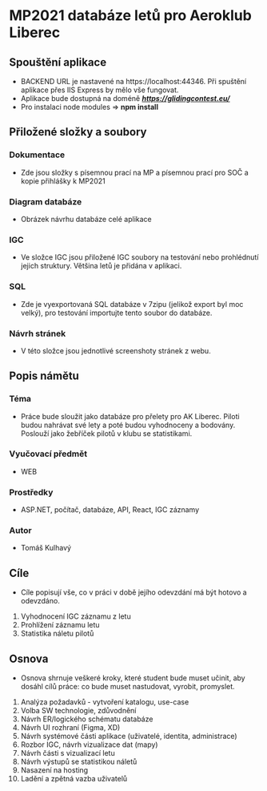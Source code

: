 # MP2021 databáze letů pro Aeroklub Liberec
## Spouštění aplikace  
 - BACKEND URL je nastavené na https://localhost:44346. Při spuštění aplikace přes IIS Express by mělo vše fungovat.
 - Aplikace bude dostupná na doméně ***https://glidingcontest.eu/***
 - Pro instalaci node modules => **npm install**

## Přiložené složky a soubory
### Dokumentace
 - Zde jsou složky s písemnou prací na MP a písemnou prací pro SOČ a kopie přihlášky k MP2021
### Diagram databáze
 - Obrázek návrhu databáze celé aplikace
### IGC
 - Ve složce IGC jsou přiložené IGC soubory na testování nebo prohlédnutí jejich struktury. Většina letů je přidána v aplikaci.
### SQL
 - Zde je vyexportovaná SQL databáze v 7zipu (jelikož export byl moc velký), pro testování importujte tento soubor do databáze.
### Návrh stránek
 - V této složce jsou jednotlivé screenshoty stránek z webu.

## Popis námětu
### Téma
 - Práce bude sloužit jako databáze pro přelety pro AK Liberec. Piloti budou nahrávat své lety a poté budou vyhodnoceny a bodovány. Poslouží jako žebříček pilotů v klubu se statistikami.
### Vyučovací předmět 
 - WEB
### Prostředky
 - ASP.NET, počítač, databáze, API, React, IGC záznamy
### Autor
 - Tomáš Kulhavý
 
## Cíle
 - Cíle popisují vše, co v práci v době jejího odevzdání má být hotovo a odevzdáno.

1. Vyhodnocení IGC záznamu z letu
2. Prohlížení záznamu letu
3. Statistika náletu pilotů

## Osnova
- Osnova shrnuje veškeré kroky, které student bude muset učinit, aby dosáhl cílů práce: co bude muset nastudovat, vyrobit, promyslet.
1.  Analýza požadavků - vytvoření katalogu, use-case
2.	Volba SW technologie, zdůvodnění
3.	Návrh ER/logického schématu databáze
4.	Návrh UI rozhraní (Figma, XD)
5.	Návrh systémové části aplikace (uživatelé, identita, administrace)
6.	Rozbor IGC, návrh vizualizace dat (mapy)
7.	Návrh části s vizualizací letu
8.	Návrh výstupů se statistikou náletů	
9.	Nasazení na hosting
10.	Ladění a zpětná vazba uživatelů
